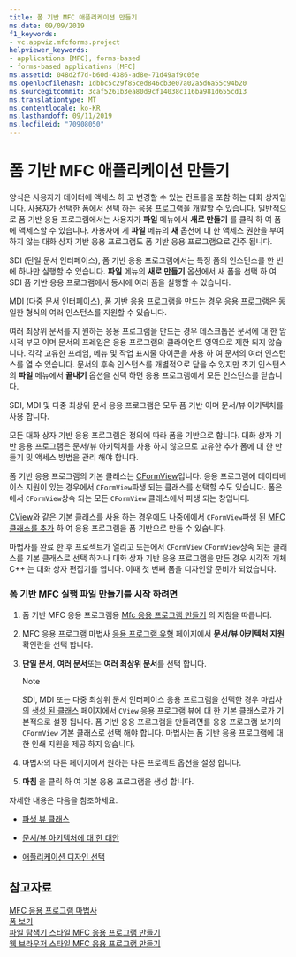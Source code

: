 ```yaml
---
title: 폼 기반 MFC 애플리케이션 만들기
ms.date: 09/09/2019
f1_keywords:
- vc.appwiz.mfcforms.project
helpviewer_keywords:
- applications [MFC], forms-based
- forms-based applications [MFC]
ms.assetid: 048d2f7d-b60d-4386-ad8e-71d49af9c05e
ms.openlocfilehash: 1dbbc5c29f85ced846cb3e07a02a5d6a55c94b20
ms.sourcegitcommit: 3caf5261b3ea80d9cf14038c116ba981d655cd13
ms.translationtype: MT
ms.contentlocale: ko-KR
ms.lasthandoff: 09/11/2019
ms.locfileid: "70908050"
---
```

# <a name="creating-a-forms-based-mfc-application"></a>폼 기반 MFC 애플리케이션 만들기

양식은 사용자가 데이터에 액세스 하 고 변경할 수 있는 컨트롤을 포함 하는 대화 상자입니다. 사용자가 선택한 폼에서 선택 하는 응용 프로그램을 개발할 수 있습니다. 일반적으로 폼 기반 응용 프로그램에서는 사용자가 **파일** 메뉴에서 **새로 만들기** 를 클릭 하 여 폼에 액세스할 수 있습니다. 사용자에 게 **파일** 메뉴의 **새** 옵션에 대 한 액세스 권한을 부여 하지 않는 대화 상자 기반 응용 프로그램도 폼 기반 응용 프로그램으로 간주 됩니다.

SDI (단일 문서 인터페이스), 폼 기반 응용 프로그램에서는 특정 폼의 인스턴스를 한 번에 하나만 실행할 수 있습니다. **파일** 메뉴의 **새로 만들기** 옵션에서 새 폼을 선택 하 여 SDI 폼 기반 응용 프로그램에서 동시에 여러 폼을 실행할 수 있습니다.

MDI (다중 문서 인터페이스), 폼 기반 응용 프로그램을 만드는 경우 응용 프로그램은 동일한 형식의 여러 인스턴스를 지원할 수 있습니다.

여러 최상위 문서를 지 원하는 응용 프로그램을 만드는 경우 데스크톱은 문서에 대 한 암시적 부모 이며 문서의 프레임은 응용 프로그램의 클라이언트 영역으로 제한 되지 않습니다. 각각 고유한 프레임, 메뉴 및 작업 표시줄 아이콘을 사용 하 여 문서의 여러 인스턴스를 열 수 있습니다. 문서의 후속 인스턴스를 개별적으로 닫을 수 있지만 초기 인스턴스의 **파일** 메뉴에서 **끝내기** 옵션을 선택 하면 응용 프로그램에서 모든 인스턴스를 닫습니다.

SDI, MDI 및 다중 최상위 문서 응용 프로그램은 모두 폼 기반 이며 문서/뷰 아키텍처를 사용 합니다.

모든 대화 상자 기반 응용 프로그램은 정의에 따라 폼을 기반으로 합니다. 대화 상자 기반 응용 프로그램은 문서/뷰 아키텍처를 사용 하지 않으므로 고유한 추가 폼에 대 한 만들기 및 액세스 방법을 관리 해야 합니다.

폼 기반 응용 프로그램의 기본 클래스는 [CFormView](cformview-class.md)입니다. 응용 프로그램에 데이터베이스 지원이 있는 경우에서 `CFormView`파생 되는 클래스를 선택할 수도 있습니다. 폼은에서 `CFormView`상속 되는 모든 `CFormView` 클래스에서 파생 되는 창입니다.

[CView](cview-class.md)와 같은 기본 클래스를 사용 하는 경우에도 나중에에서 `CFormView`파생 된 [MFC 클래스를 추가](adding-an-mfc-class.md) 하 여 응용 프로그램을 폼 기반으로 만들 수 있습니다.

마법사를 완료 한 후 프로젝트가 열리고 또는에서 `CFormView` `CFormView`상속 되는 클래스를 기본 클래스로 선택 하거나 대화 상자 기반 응용 프로그램을 만든 경우 시각적 개체 C++ 는 대화 상자 편집기를 엽니다. 이때 첫 번째 폼을 디자인할 준비가 되었습니다.

### <a name="to-begin-creating-a-forms-based-mfc-executable"></a>폼 기반 MFC 실행 파일 만들기를 시작 하려면

1. 폼 기반 MFC 응용 프로그램용 [Mfc 응용 프로그램 만들기](creating-an-mfc-application.md) 의 지침을 따릅니다.

1. MFC 응용 프로그램 마법사 [응용 프로그램 유형](application-type-mfc-application-wizard.md) 페이지에서 **문서/뷰 아키텍처 지원** 확인란을 선택 합니다.

1. **단일 문서**, **여러 문서**또는 **여러 최상위 문서**를 선택 합니다.

    > [!NOTE]
    >  SDI, MDI 또는 다중 최상위 문서 인터페이스 응용 프로그램을 선택한 경우 마법사의 [생성 된 클래스](generated-classes-mfc-application-wizard.md) 페이지에서 `CView` 응용 프로그램 뷰에 대 한 기본 클래스로가 기본적으로 설정 됩니다. 폼 기반 응용 프로그램을 만들려면를 응용 프로그램 보기의 `CFormView` 기본 클래스로 선택 해야 합니다. 마법사는 폼 기반 응용 프로그램에 대 한 인쇄 지원을 제공 하지 않습니다.

1. 마법사의 다른 페이지에서 원하는 다른 프로젝트 옵션을 설정 합니다.

1. **마침** 을 클릭 하 여 기본 응용 프로그램을 생성 합니다.

자세한 내용은 다음을 참조하세요.

- [파생 뷰 클래스](../derived-view-classes-available-in-mfc.md)

- [문서/뷰 아키텍처에 대 한 대안](../alternatives-to-the-document-view-architecture.md)

- [애플리케이션 디자인 선택](../application-design-choices.md)

## <a name="see-also"></a>참고자료

[MFC 응용 프로그램 마법사](mfc-application-wizard.md)<br/>
[폼 보기](../form-views-mfc.md)<br/>
[파일 탐색기 스타일 MFC 응용 프로그램 만들기](creating-a-file-explorer-style-mfc-application.md)<br/>
[웹 브라우저 스타일 MFC 응용 프로그램 만들기](creating-a-web-browser-style-mfc-application.md)
